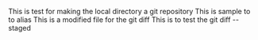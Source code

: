This is test for making the local directory a git repository
This is sample to to alias
This is a modified file for the git diff
This is to test the git diff --staged 
